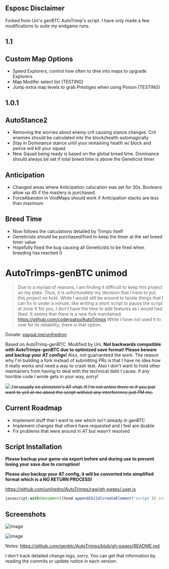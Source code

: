 ## Esposc Disclaimer
Forked from Uni's genBTC AutoTrimp's script. I have only made a few modifications to suite my endgame runs.

## 1.1
## Custom Map Options
- Speed Explorers, control how often to dive into maps to upgrade Explorers
- Map Modifer select list (TESTING)
- Jump extra map levels to grab Prestiges when using Poison (TESTING)

## 1.0.1
## AutoStance2
- Removing the worries about enemy crit causing stance changes. Crit enemies should be calculated into the block/health automagically
- Stay in Dominance stance until your remaining heatlh w/ block and peirce will kill your squad
- New Squad being ready is based on the global bread time. Dominance should always be set if total breed time is above the Geneticist timer

## Anticipation
- Changed areas where Anticipation calucation was set for 30s. Booleans allow up 45 if the mastery is purchased.
- ForceAbandon in VoidMaps should work if Anticipation stacks are less than maximum

## Breed Time
- Now follows the calculations detailed by Trimps itself
- Geneticists should be purchased/fired to keep the timer at the set breed timer value
- Hopefully fixed the bug causing all Geneticists to be fired when breeding has reached 0

# AutoTrimps-genBTC unimod
> Due to a myriad of reasons, I am finding it difficult to keep this project on my plate. Thus, it is unfortunately my decision that I have to put this project on hold. While I would still be around to tackle things that I can fix in under a minute, like writing a short script to pause the script at zone X for you, I don't have the time to add features as I would had liked. It seems that there is a new fork maintained: https://github.com/coderpatsy/AutoTrimps While I have not used it to vow for its reliability, there is that option.

Donate: <a href="https://paypal.me/unihedron">paypal.me/unihedron</a>

Based on AutoTrimp-genBTC. Modified by Uni. <b>Not backwards compatible with AutoTrimps-genBTC due to optimized save format! Please beware and backup your AT configs!</b> Also, not guarranteed the work. The reason why I'm building a fork instead of submitting PRs is that I have no idea how it really works and need a way to crash test. Also I don't want to hold other maintainers from having to deal with the technical debt I cause. If any horrible code I wrote gets in your way, sorry!

[![](https://cloud.githubusercontent.com/assets/5595067/24738958/d421a900-1acb-11e7-81af-d2402801fc71.png)](https://discord.gg/Vu4J4zc)
<del>I'm usually on zininzinin's AT chat. If I'm not online there or if you just want to yell at me about the script without any interference just PM me.</del>

## Current Roadmap
- Implement stuff that I want to see which isn't already in genBTC
- Implement changes that others have requested and I feel are doable
- Fix problems that were around in AT but wasn't resolved

## Script Installation
**Please backup your game via export before and during use to prevent losing your save due to corruption!**

**Please also backup your AT config, it will be converted into simplified format which is a NO RETURN PROCESS!**

https://github.com/unihedro/AutoTrimps/raw/gh-pages/.user.js

```js
javascript:with(document)(head.appendChild(createElement('script')).src='https://unihedro.github.io/AutoTrimps/AutoTrimps2.js')._
```

## Screenshots

![image](https://cloud.githubusercontent.com/assets/5595067/24824209/ec9923a4-1c39-11e7-95de-eab40cacd597.png)

![image](https://cloud.githubusercontent.com/assets/5595067/24824212/fea2c28a-1c39-11e7-933a-d2475a47ebcd.png)

Notes: https://github.com/genbtc/AutoTrimps/blob/gh-pages/README.md

I don't track detailed change logs, sorry. You can get that information by reading the commits or update notice in each version.

